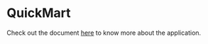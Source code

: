 # QuickMart

Check out the document [here](https://docs.google.com/document/d/1MLIFajmzejKTbUOGK3fOPgwhJKcVJWk24h28qCeA4qg/edit?usp=sharing) to know more about the application. 

